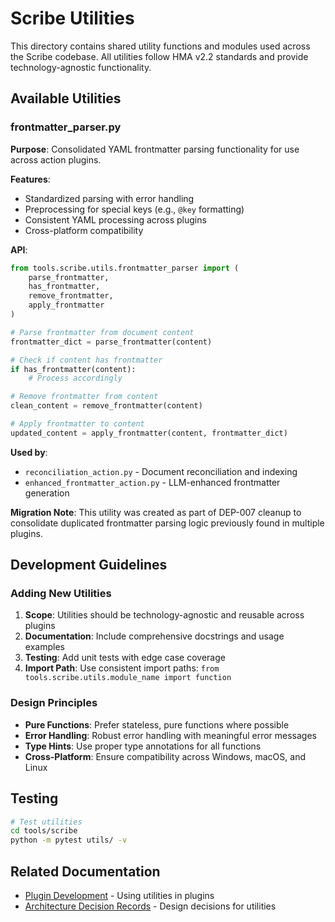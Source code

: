 # Scribe Utilities

This directory contains shared utility functions and modules used across the Scribe codebase. All utilities follow HMA v2.2 standards and provide technology-agnostic functionality.

## Available Utilities

### frontmatter_parser.py

**Purpose**: Consolidated YAML frontmatter parsing functionality for use across action plugins.

**Features**:
- Standardized parsing with error handling
- Preprocessing for special keys (e.g., `@key` formatting)
- Consistent YAML processing across plugins
- Cross-platform compatibility

**API**:
```python
from tools.scribe.utils.frontmatter_parser import (
    parse_frontmatter,
    has_frontmatter,
    remove_frontmatter,
    apply_frontmatter
)

# Parse frontmatter from document content
frontmatter_dict = parse_frontmatter(content)

# Check if content has frontmatter
if has_frontmatter(content):
    # Process accordingly

# Remove frontmatter from content
clean_content = remove_frontmatter(content)

# Apply frontmatter to content
updated_content = apply_frontmatter(content, frontmatter_dict)
```

**Used by**:
- `reconciliation_action.py` - Document reconciliation and indexing
- `enhanced_frontmatter_action.py` - LLM-enhanced frontmatter generation

**Migration Note**: This utility was created as part of DEP-007 cleanup to consolidate duplicated frontmatter parsing logic previously found in multiple plugins.

## Development Guidelines

### Adding New Utilities

1. **Scope**: Utilities should be technology-agnostic and reusable across plugins
2. **Documentation**: Include comprehensive docstrings and usage examples
3. **Testing**: Add unit tests with edge case coverage
4. **Import Path**: Use consistent import paths: `from tools.scribe.utils.module_name import function`

### Design Principles

- **Pure Functions**: Prefer stateless, pure functions where possible
- **Error Handling**: Robust error handling with meaningful error messages
- **Type Hints**: Use proper type annotations for all functions
- **Cross-Platform**: Ensure compatibility across Windows, macOS, and Linux

## Testing

```bash
# Test utilities
cd tools/scribe
python -m pytest utils/ -v
```

## Related Documentation

- [Plugin Development](../actions/README.md) - Using utilities in plugins
- [Architecture Decision Records](../docs/decisions/) - Design decisions for utilities